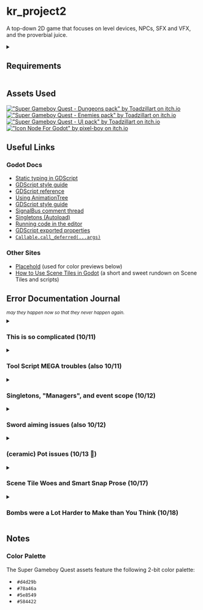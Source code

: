 <h1>kr_project2</h1>
<p>
  A top-down 2D game that focuses on level devices, NPCs, SFX and VFX, and the
  proverbial juice.
</p>

<details>
  <summary><h2>Requirements</h2></summary>
  <ul>
    <li>3 level devices (doors, ladder, spring)</li>
    <ul>
      <li>At least one must communicate with the game singleton</li>
    </ul>
    <li>
      1 collectible that is used to control access to other parts of the level
    </li>
    <ul>
      <li>Ammo, keys, gems</li>
    </ul>
    <li>
      Playable character (use Godot's build in script to start if making a
      platformer)
    </li>
    <li>2 levels minimum</li>
    <li>1 start screen</li>
    <li>2 NPCs (enemies or friendly) that reacts to the player</li>
    <li>4 relevant sound effects / audio</li>
    <li>Complete graphics - level, enemies, background, interactables</li>
    <li>Polish / juice</li>
  </ul>
  <sup
    ><i
      >Adapted from
      <a
        href="https://bsu.instructure.com/courses/177112/pages/project-2"
        target="_blank"
        >Project 2 Description</a
      >
      on Canvas.</i
    ></sup
  >
</details>

<h2>Assets Used</h2>
<a href="https://toadzillart.itch.io/dungeons-pack" target="_blank">
  <img
    src="https://img.itch.zone/aW1nLzE1MzE3ODYxLmdpZg==/original/R9Cmel.gif"
    alt='"Super Gameboy Quest - Dungeons pack" by Toadzillart on itch.io'
    height="160px"
  />
</a>
<a href="https://toadzillart.itch.io/Monster-pack" target="_blank">
  <img
    src="https://img.itch.zone/aW1nLzE1MzE3ODc0LmdpZg==/original/ZywAS6.gif"
    alt='"Super Gameboy Quest - Enemies pack" by Toadzillart on itch.io'
    height="160px"
  />
</a>
<a href="https://toadzillart.itch.io/ui-pack" target="_blank">
  <img
    src="https://img.itch.zone/aW1nLzE1MzE3ODgwLmdpZg==/original/KsyOhU.gif"
    alt='"Super Gameboy Quest - UI pack" by Toadzillart on itch.io'
    height="160px"
  />
</a>
<a href="https://pixel-boy.itch.io/icon-godot-node" target="_blank">
  <img
    src="https://img.itch.zone/aW1nLzE3MTM0MjcwLnBuZw==/315x250%23c/er89Ot.png"
    alt='"Icon Node For Godot" by pixel-boy on itch.io'
    height="160px"
  />
</a>

<h2>Useful Links</h2>
<nav>
  <h3>Godot Docs</h3>
  <ul>
    <li>
      <a
        href="https://docs.godotengine.org/en/stable/tutorials/scripting/gdscript/static_typing.html#how-to-use-static-typing"
        target="_blank"
        >Static typing in GDScript</a
      >
    </li>
    <li>
      <a
        href="https://docs.godotengine.org/en/stable/tutorials/scripting/gdscript/gdscript_styleguide.html"
        target="_blank"
        >GDScript style guide</a
      >
    </li>
    <li>
      <a
        href="https://docs.godotengine.org/en/stable/tutorials/scripting/gdscript/gdscript_basics.html"
        target="_blank"
        >GDScript reference</a
      >
    </li>
    <li>
      <a
        href="https://docs.godotengine.org/en/latest/tutorials/animation/animation_tree.html"
        target="_blank"
        >Using AnimationTree</a
      >
    </li>
    <li>
      <a
        href="https://docs.godotengine.org/en/stable/tutorials/scripting/gdscript/gdscript_styleguide.html"
        target="_blank"
        >GDScript style guide</a
      >
    </li>
    <li>
      <a
        href="https://github.com/godotengine/godot-docs-user-notes/discussions/5#discussioncomment-8124099"
        target="_blank"
        >SignalBus comment thread</a
      >
    </li>
    <li>
      <a
        href="https://docs.godotengine.org/en/stable/tutorials/scripting/singletons_autoload.html"
        target="_blank"
        >Singletons (Autoload)</a
      >
    </li>
    <li>
      <a
        href="https://docs.godotengine.org/en/stable/tutorials/plugins/running_code_in_the_editor.html"
        target="_blank"
        >Running code in the editor</a
      >
    </li>
    <li>
      <a
        href="https://docs.godotengine.org/en/stable/tutorials/scripting/gdscript/gdscript_exports.html"
        target="_blank"
        >GDScript exported properties</a
      >
    </li>
    <li>
      <a
        href="https://docs.godotengine.org/en/stable/classes/class_callable.html#class-callable-method-call-deferred"
        target="_blank"
        ><code>Callable.call_deferred(...args)</code></a
      >
    </li>
  </ul>
  <h3>Other Sites</h3>
  <ul>
    <li>
      <a href="https://placehold.co">Placehold</a> (used for color previews
      below)
    </li>
    <li>
      <a href="https://www.youtube.com/watch?v=H_qn6A_RIFE"
        >How to Use Scene Tiles in Godot</a
      >
      (a short and sweet rundown on Scene Tiles and scripts)
    </li>
  </ul>
</nav>

<h2>Error Documentation Journal</h2>
<sup><i>may they happen now so that they never happen again.</i></sup>

<details>
  <summary>
    <h3>This is so complicated (10/11)</h3>
  </summary>
  <p>
    Usually when I crack open some code for an assignment--or even for a lab in
    here--I can breeze through it without much trouble.
  </p>

  <p>
    But trying to make a whole game like this? It's so hard to find a good way
    to write this code. I was about to make subclasses of a
    <code>PickupItem</code> where the scripts only contained class names. How on
    earth did my line of reasoning get to <i>that?</i>
  </p>
</details>

<details>
  <summary>
    <h3>Tool Script MEGA troubles (also 10/11)</h3>
  </summary>
  <p>
    Dr. Faas, if you're reading this, you might remember my
    <a
      href="https://discord.com/channels/829049561867485203/829049561867485206/1426747719883690065"
      >spiel</a
    >
    on Discord.
  </p>
</details>

<details>
  <summary>
    <h3>Singletons, "Managers", and event scope (10/12)</h3>
  </summary>
  <p>
    I spent a lot of time figuring out how I wanted to approach the singleton
    pattern for this game. Godot features a built-in singleton system via
    "Project Settings > Globals" aka "Autoload"
  </p>
  <p>
    I went back and forth on whether to make each specialized singleton a child
    node of a higher-level GameManager class. Ultimately I decided against it.
    While asking the BSU Game Dev Discord server about putting all signals in
    one file or putting related signals into each manager. Manager. Dr.
    Gestwicki was kind enough to
    <a
      href="https://discord.com/channels/829049561867485203/829049561867485206/1426997915569623140"
      target="_blank"
      >point out</a
    >
    that the word "Manager" is meaningless. He offered, "The name 'manager'
    means 'I don't know what this does :)" Ánd, he's right. This prompted me to
    rename my singletons. Exit, <code>PickupManager</code>. Enter,
    <code>PickupEventBus</code>. ✨
  </p>
</details>

<details>
  <summary>
    <h3>Sword aiming issues (also 10/12)</h3>
  </summary>
  <p>
    I wasn't very good at trig. So. Radians threw me for a loop even when
    converting to/from degrees. I tried multiple times for the sword to swing at
    an angle perpendicular to the mouse position, but it was horribly
    inconsistent.
  </p>
  <p>
    I eventually decided for the sword to swing in the last axis movement
    direction. This vector is only updated if the player is actively moving at
    the time of the check.
  </p>
</details>

<details>
  <summary>
    <h3>(ceramic) Pot issues (10/13 🎂)</h3>
  </summary>
  <p>
    Remember that issue I had where I needed to defer the call to change the
    pickup's animation in accordance with a change of type......
  </p>
  <p>
    Yeah it was really hard to get the pot to spawn it because once again the
    pot made the pickup try to change its type before the whole thing had
    loaded. Rahhhh.
  </p>
  <p>I eventually figured it out, though.</p>
</details>

<details>
  <summary>
    <h3>Scene Tile Woes and Smart Snap Prose (10/17)</h3>
  </summary>
  <p>
    I was VERY excited to turn my pot into a scene tile. It was gonna be so
    easy. I click, I click, boom, pot. HOWEVER...
  </p>
  <p>
    Apparently, if a scene tile has export variables, they cannot be accessed
    when the scene is placed as a tile. For something like floor spikes which
    are generally self-contained, this is fine. For the pots, on the other hand,
    they are completely reliant on editable drops. A dealbreaker.
  </p>
  <p>
    Fortunately, smart snap exists. You know how, as you move elements in a
    slide on PowerPoint, those orange lines will snap your element to align with
    the top, bottom, or middle of other elements? That's what smart snap does.
    Generally, it makes lining up hand-placed scenes with their tile friends
    much easier.
  </p>
  <p>
    This pot, despite looking perfectly like a tile....is entirely separate.
    Yay.
    <img
      src="README/snapped_pot.png"
      alt="scene with a pot lined up with a tile"
      height="250px"
    />
  </p>
</details>

<details>
  <summary>
    <h3>Bombs were a Lot Harder to Make than You Think (10/18)</h3>
  </summary>
  <p>
    Okay. So. you place a bomb. The fuse burns for a couple seconds. The bomb
    explodes. What next?
  </p>
  <p>
    Naturally, the bomb explodes and notifies the <code>TileEventBus</code>,
    "hey, I just exploded these tiles." This is very similar to the logic used
    for the sword swinging at objects. Easy enough.
  </p>
  <p>The catch.</p>
  <ul>
    <li>
      The bomb can't <code>queue_free()</code> itself to soon or it won't get a
      chance to announce which tiles it exploded.
    </li>
    <li>
      The bomb can't trust the <code>TileEventBus</code> to
      <code>queue_free()</code> it. For some really weird reason, after the
      first bomb explodes it gets unreliable, and each bomb added to the scene
      before the previous is freed causes massive delays in the
      <code>TileEventBus</code> whether the bomb announced any tiles or not. And
      heaven forbid the bombs try to blow up the other bombs.
    </li>
  </ul>
  <p>
    Eventually I decided on a second timer on the bomb. The bomb hides itself,
    activates its hurtbox, hangs around long enough to play the explosion sound,
    and finally <code>queue_free()</code>s itself. PHEW.
  </p>
  <p>
    <sup><i>
      As a side note, I was going to make explosion particles, but it was too
      hard to try to fit them to the aesthetic. I settled for a neat red
      fade-in that intensifies the closer the bomb gets to exploding. I'm
      proud of that one.
    </i></sup>
  </p>
</details>

<h2>Notes</h2>
<h3>Color Palette</h3>
<p>The Super Gameboy Quest assets feature the following 2-bit color palette:</p>
<ul>
  <li>
    <img src="https://placehold.co/15x15/d4d29b/d4d29b.png" alt="" />
    <code>#d4d29b</code>
  </li>
  <li>
    <img src="https://placehold.co/15x15/78a46a/78a46a.png" alt="" />
    <code>#78a46a</code>
  </li>
  <li>
    <img src="https://placehold.co/15x15/5e8549/5e8549.png" alt="" />
    <code>#5e8549</code>
  </li>
  <li>
    <img src="https://placehold.co/15x15/584422/584422.png" alt="" />
    <code>#584422</code>
  </li>
</ul>

